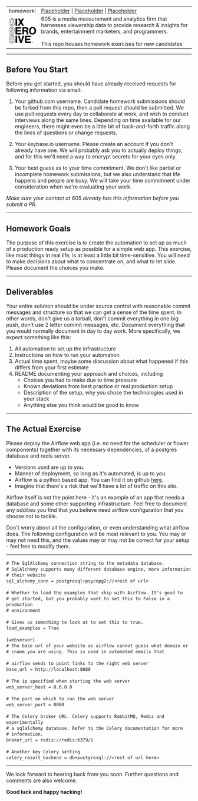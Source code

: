 <table>
  <tr><td>
  homework!
  </td>
    <td>
        <a href=#Placeholder>Placeholder</a> |
        <a href=#Placeholder>Placeholder</a> |
        <a href=#Placeholder>Placeholder</a>
    </td>
  </tr>
  <tr>
    <td width=15%>
    <img src=img/icon.png style="width:150px"></td>
    <td>605 is a media measurement and analytics firm that harnesses viewership data to provide research & insights for brands, entertainment marketers, and programmers.  <br/><br/>
    This repo houses homework exercises for new candidates
    </td>
  </tr>
</table>

<hr/>

## Before You Start

Before you get started, you should have already received requests for following information via email:

1.  Your github.com username.  Candidate homework submissions should be forked from this repo, then a pull request should be submitted. We use pull requests every day to collaborate at work, and wish to conduct interviews along the same lines.  Depending on time available for our engineers, there might even be a little bit of back-and-forth traffic along the lines of questions or change requests.

2. Your keybase.io username.  Please create an account if you don't already have one.  We will probably ask you to actually deploy things, and for this we'll need a way to encrypt secrets for your eyes only.

3. Your best guess as to your time commitment.  We don't like partial or incomplete homework submissions, but we also understand that life happens and people are busy.  We will take your time commitment under consideration when we're evaluating your work.

*Make sure your contact at 605 already has this information before you submit a PR.*

<hr/>

## Homework Goals

The purpose of this exercise is to create the automation to set up as much of a production ready setup as possible for a simple web app.  This exercise, like most things in real life, is at least a little bit time-sensitive.  You will need to make decisions about what to concentrate on, and what to let slide.  Please document the choices you make.

<hr/>

## Deliverables

Your entire solution should be under source control with reasonable commit messages and structure so that we can get a sense of the time spent.  In other words, don't give us a tarball, don't commit everything in one big push, don't use 2 letter commit messages, etc.  Document everything that you would normally document in day to day work. More specifically, we expect something like this:

1. All automation to set up the infrastructure
1. Instructions on how to run your automation
1. Actual time spent, maybe some discussion about what happened if this differs from your first estimate
1. README documenting your approach and choices, including
    * Choices you had to make due to time pressure
    * Known deviations from best practice or real production setup
    * Description of the setup, why you chose the technologies used in your stack
    * Anything else you think would be good to know

<hr/>

## The Actual Exercise

Please deploy the Airflow web app (i.e. no need for the scheduler or flower components) together with its necessary dependencies, of a postgres database and redis server.  

* Versions used are up to you.  
* Manner of deployment, so long as it's automated, is up to you.
* Airflow is a python based app. You can find it on github [here](https://github.com/apache/incubator-airflow).
* Imagine that there's a risk that we'll have a lot of traffic on this site.

Airflow itself is not the point here - it's an example of an app that needs a database and some other supporting infrastructure. Feel free to document any oddities you find that you believe need airflow configuration that you choose not to tackle.

Don't worry about all the configuration, or even understanding what airflow does. The following configuration will be most relevant to you. You may or may not need this, and the values may or may not be correct for your setup - feel free to modify them.

<hr/>

```
# The SqlAlchemy connection string to the metadata database.
# SqlAlchemy supports many different database engine, more information
# their website
sql_alchemy_conn = postgresql+psycopg2://<rest of url>

# Whether to load the examples that ship with Airflow. It's good to
# get started, but you probably want to set this to False in a production
# environment

# Gives us something to look at to set this to true.
load_examples = True

[webserver]
# The base url of your website as airflow cannot guess what domain or
# cname you are using. This is used in automated emails that

# airflow sends to point links to the right web server
base_url = http://localhost:8080

# The ip specified when starting the web server
web_server_host = 0.0.0.0

# The port on which to run the web server
web_server_port = 8080

# The Celery broker URL. Celery supports RabbitMQ, Redis and experimentally
# a sqlalchemy database. Refer to the Celery documentation for more
# information.
broker_url = redis://redis:6379/1

# Another key Celery setting
celery_result_backend = db+postgresql://<rest of url here>
```

<hr/>

We look forward to hearing back from you soon. Further questions and comments are also welcome.

**Good luck and happy hacking!**
